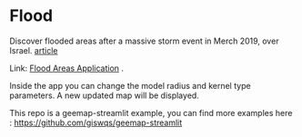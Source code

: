 # Flood
Discover flooded areas after a massive storm event in Merch 2019, over Israel. [article](https://www.mako.co.il/news-israel/health-q1_2019/Article-838bdcd860e4961004.htm?Partner=searchResults)

Link: [Flood Areas Application](https://share.streamlit.io/ofirmazor/flood/main/FloodAreasApp.py) .

Inside the app you can change the model radius and kernel type parameters. A new updated map will be displayed.

This repo is a geemap-streamlit example, you can find more examples here : https://github.com/giswqs/geemap-streamlit
